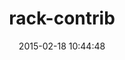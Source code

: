 ---
layout: post
title:  "rack-contrib"
repo:   "rack/rack-contrib"
date:   2015-02-18 10:44:48
gemurl: http://github.com/rack/rack-contrib/
---